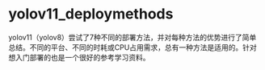 # yolov11_deploymethods
yolov11（yolov8）尝试了7种不同的部署方法，并对每种方法的优势进行了简单总结。不同的平台、不同的时耗或CPU占用需求，总有一种方法是适用的。针对想入门部署的也是一个很好的参考学习资料。
